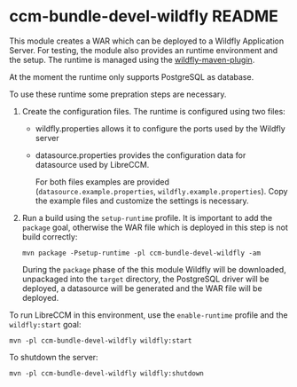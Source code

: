 # ccm-bundle-devel-wildfly README

This module creates a WAR which can be deployed to a Wildfly Application 
Server. For testing, the module also provides an runtime environment
and the setup. The runtime is managed using the 
[wildfly-maven-plugin](https://docs.jboss.org/wildfly/plugins/maven/latest/).

At the moment the runtime only supports PostgreSQL as database.

To use these runtime some prepration steps are necessary.

1. Create the configuration files. The runtime is configured using two files:
    * wildfly.properties allows it to configure the ports used by the Wildfly server
    * datasource.properties provides the configuration data for datasource used by
      LibreCCM. 

      For both files examples are provided (`datasource.example.properties`, 
      `wildfly.example.properties`). Copy the example files and customize
      the settings is necessary.

2. Run a build using the `setup-runtime` profile. It is important to add the 
   `package` goal, otherwise the WAR file which is deployed in this step is
   not build correctly:

   ```
   mvn package -Psetup-runtime -pl ccm-bundle-devel-wildfly -am 
   ```

   During the `package` phase of the this module Wildfly will be downloaded,
   unpackaged into the `target` directory, the PostgreSQL driver will be 
   deployed, a datasource will be generated and the WAR file will be deployed.

To run LibreCCM in this environment, use the `enable-runtime` profile and the `wildfly:start`
goal:

    mvn -pl ccm-bundle-devel-wildfly wildfly:start

To shutdown the server:

    mvn -pl ccm-bundle-devel-wildfly wildfly:shutdown


